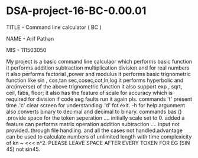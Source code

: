# DSA-project-16-BC-0.00.01
TITLE - Command line calculator ( BC )

NAME - Arif Pathan

MIS - 111503050

My project is a basic command line calculaor which performs basic function 
it performs addition subtraction multiplication division and for real numbers
it also performs factorial ,power and modulus
it performs basic trignometric function like sin , cos,tan sec,cosec,cot,ln,log
it performs hyperbolic and arc(inverse) of the above trignometric function
it also support exp , sqrt, ceil, fabs, floor;
it also has the feature of scale for accuracy
which is required for division
if code seg faults run it again pls.
commands 't' present time .'c' clear screen for understanding .'d' fot exit. -h for help argunment 
also converts binary to decimal and decimal to binary. commands bas () .provide space for the token seperation ....
initially scale set to 0.
added a feature can performs matrix operation addition subtraction .... input not provided..through file handling.
and all the cases not handled.advantage can be used to calculate numbers of unlimited length with time complexicity of kn ~ <<< n^2.
PLEASE LEAVE SPACE AFTER EVERY TOKEN  FOR EG (SIN 45) not sin45.
